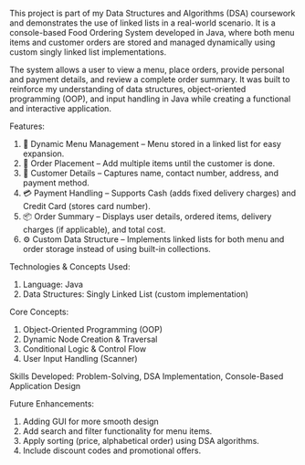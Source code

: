 This project is part of my Data Structures and Algorithms (DSA) coursework and demonstrates the use of linked lists in a real-world scenario.
It is a console-based Food Ordering System developed in Java, where both menu items and customer orders are stored and managed dynamically using custom singly linked list implementations.

The system allows a user to view a menu, place orders, provide personal and payment details, and review a complete order summary. It was built to reinforce my understanding of data structures, object-oriented programming (OOP), and input handling in Java while creating a functional and interactive application.

Features:
1. 📜 Dynamic Menu Management – Menu stored in a linked list for easy expansion.
2. 🛒 Order Placement – Add multiple items until the customer is done.
3. 👤 Customer Details – Captures name, contact number, address, and payment method.
4. 💳 Payment Handling – Supports Cash (adds fixed delivery charges) and Credit Card (stores card number).
5. 📦 Order Summary – Displays user details, ordered items, delivery charges (if applicable), and total cost.
6. ⚙ Custom Data Structure – Implements linked lists for both menu and order storage instead of using built-in collections.

Technologies & Concepts Used:
1. Language: Java
2. Data Structures: Singly Linked List (custom implementation)

Core Concepts:
1. Object-Oriented Programming (OOP)
2. Dynamic Node Creation & Traversal
3. Conditional Logic & Control Flow
4. User Input Handling (Scanner)

Skills Developed: Problem-Solving, DSA Implementation, Console-Based Application Design

Future Enhancements:
1. Adding GUI for more smooth design
2. Add search and filter functionality for menu items.
3. Apply sorting (price, alphabetical order) using DSA algorithms.
4. Include discount codes and promotional offers.


